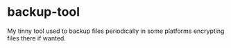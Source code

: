 # backup-tool
My tinny tool used to backup files periodically in some platforms encrypting files there if wanted.
